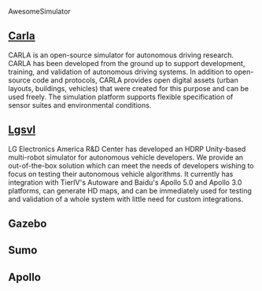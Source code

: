 AwesomeSimulator

## [Carla](https://github.com/carla-simulator/carla)

CARLA is an open-source simulator for autonomous driving research. 
CARLA has been developed from the ground up to support development, training, and validation of autonomous driving systems. 
In addition to open-source code and protocols, CARLA provides open digital assets (urban layouts, buildings, vehicles) that were created for this purpose and can be used freely. 
The simulation platform supports flexible specification of sensor suites and environmental conditions.

## [Lgsvl](https://github.com/lgsvl/simulator)

LG Electronics America R&D Center has developed an HDRP Unity-based multi-robot simulator for autonomous vehicle developers.
We provide an out-of-the-box solution which can meet the needs of developers wishing to focus on testing their autonomous vehicle algorithms. 
It currently has integration with TierIV's Autoware and Baidu's Apollo 5.0 and Apollo 3.0 platforms, can generate HD maps, 
and can be immediately used for testing and validation of a whole system with little need for custom integrations.


## Gazebo
## Sumo
## Apollo
